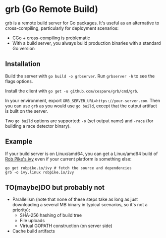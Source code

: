 # grb (Go Remote Build)

grb is a remote build server for Go packages. It's useful as an alternative to cross-compiling, particularly
for deployment scenarios:

* CGo + cross-compiling is problematic
* With a build server, you always build production binaries with a standard Go version

## Installation

Build the server with `go build -o grbserver`. Run `grbserver -h` to see the flags options.

Install the client with `go get -u github.com/cespare/grb/cmd/grb`.

In your environment, export `GRB_SERVER_URL=https://your-server.com`.
Then you can use `grb` as you would use `go build`, except that the output artifact is built on the server.

Two `go build` options are supported: `-o` (set output name) and `-race` (for building a race detector
binary).

## Example

If your build server is on Linux/amd64, you can get a Linux/amd64 build of [Rob Pike's
ivy](http://godoc.org/robpike.io/ivy) even if your current platform is something else:

```
go get robpike.io/ivy # fetch the source and dependencies
grb -o ivy.linux robpike.io/ivy
```

## TO(maybe)DO but probably not

* Parallelism (note that none of these steps take as long as just downloading a several MB binary in typical
  scenarios, so it's not a priority):
  * SHA-256 hashing of build tree
  * File uploads
  * Virtual GOPATH construction (on server side)
* Cache build artifacts
